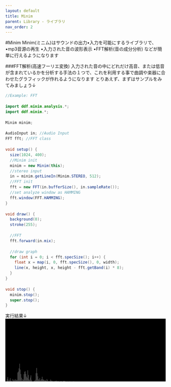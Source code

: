 ```yaml
---
layout: default
title: Minim
parent: Library - ライブラリ
nav_order: 2
---
```


#Minim
Minim(ミニム)はサウンドの出力•入力を可能にするライブラリで、
•mp3音源の再生
•入力された音の波形表示
•FFT解析(音の成分分析)
などが簡単に行えるようになります

###FFT解析(高速フーリエ変換)
入力された音の中にどれだけ高音、または低音が含まれているかを分析する手法の１つで、これを利用する事で曲調や楽器に合わせたグラフィックが作れるようになります
とりあえず、まずはサンプルをみてみましょう↓

```java
//Example: FFT

import ddf.minim.analysis.*;
import ddf.minim.*;

Minim minim;

AudioInput in; //Audio Input
FFT fft; //FFT class

void setup() {
  size(1024, 400);
  //Minim init
  minim = new Minim(this);
  //stereo input
  in = minim.getLineIn(Minim.STEREO, 512);
  //FFT init
  fft = new FFT(in.bufferSize(), in.sampleRate());
  //set analyze window as HAMMING
  fft.window(FFT.HAMMING);
}

void draw() {
  background(0);
  stroke(255);

  //FFT
  fft.forward(in.mix);

  //draw graph
  for (int i = 0; i < fft.specSize(); i++) {
    float x = map(i, 0, fft.specSize(), 0, width);
    line(x, height, x, height - fft.getBand(i) * 8);
  }
}

void stop() {
  minim.stop();
  super.stop();
}
```
実行結果↓
<img src="../assets/fft_run.png" alt="hi" class="inline"/>
